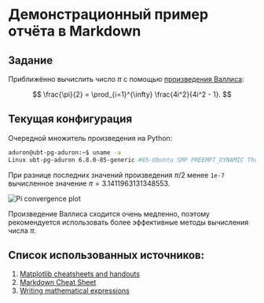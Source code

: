 # Демонстрационный пример отчёта в Markdown

## Задание

Приближённо вычислить число $\pi$ с помощью [произведения Валлиса](https://ru.wikipedia.org/wiki/%D0%A4%D0%BE%D1%80%D0%BC%D1%83%D0%BB%D0%B0_%D0%92%D0%B0%D0%BB%D0%BB%D0%B8%D1%81%D0%B0):

$$ \frac{\pi}{2} = \prod_{i=1}^{\infty} \frac{4i^2}{4i^2 - 1}. $$

## Текущая конфигурация

Очередной множитель произведения на Python:

```sh
aduron@ubt-pg-aduron:~$ uname -a
Linux ubt-pg-aduron 6.8.0-85-generic #85-Ubuntu SMP PREEMPT_DYNAMIC Thu Sep 18 15:26:59 UTC 2025 x86_64 x86_64 x86_64 GNU/Linux
```

При разнице последних значений произведения $\pi / 2$ менее `1e-7` вычисленное значение $\pi = 3.1411963131348553$.

![Pi convergence plot](img/convergence_plot.png)

Произведение Валлиса сходится очень медленно, поэтому рекомендуется использовать более эффективные методы вычисления числа $\pi$.


## Список использованных источников:

1. [Matplotlib cheatsheets and handouts](https://matplotlib.org/cheatsheets/)
2. [Markdown Cheat Sheet](https://www.markdownguide.org/cheat-sheet/)
3. [Writing mathematical expressions](https://docs.github.com/en/get-started/writing-on-github/working-with-advanced-formatting/writing-mathematical-expressions)
